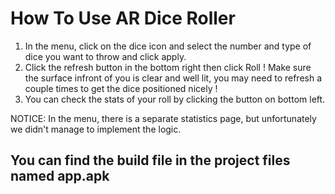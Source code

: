 <h1>How To Use AR Dice Roller</h1>

1. In the menu, click on the dice icon and select the number and type of dice you want to throw and click apply.
2. Click the refresh button in the bottom right then click Roll
   ! Make sure the surface infront of you is clear and well lit, you may need to refresh a couple times to get the dice positioned nicely !
4. You can check the stats of your roll by clicking the button on bottom left.

NOTICE: In the menu, there is a separate statistics page, but unfortunately we didn't manage to implement the logic.

<h2>You can find the build file in the project files named app.apk</h2>
